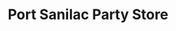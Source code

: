 ---
title: "Port Sanilac Party Store"
url: /port-sanilac/port-sanilac-party-store/
shop: convenience
---